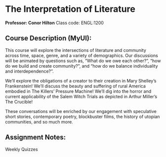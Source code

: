 # The Interpretation of Literature

**Professor: Conor Hilton**
Class code: ENGL:1200
## Course Description (MyUI):
This course will explore the intersections of literature and community across time, space, genre, and a variety of demographics. Our discussions will be animated by questions such as, “What do we owe each other?”, “how do we build and create community?”, and “how do we balance individuality and interdependence?”.

We’ll explore the obligations of a creator to their creation in Mary Shelley’s Frankenstein! We’ll discuss the beauty and suffering of rural America embodied in The Killers’ Pressure Machine! We’ll dig into the horror and current applicability of the Salem Witch Trials as depicted in Arthur Miller’s The Crucible!

These conversations will be enriched by our engagement with speculative short stories, contemporary poetry, blockbuster films, the history of utopian communities, and so much more.

## Assignment Notes:
Weekly Quizzes
